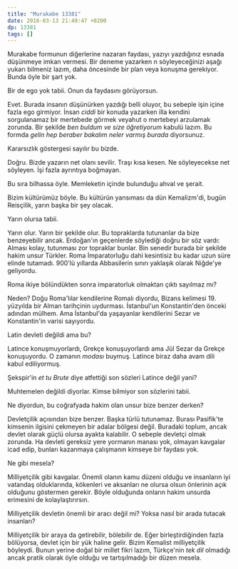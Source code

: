 ```yaml
---
title: "Murakabe 13381"
date: 2016-03-13 21:49:47 +0200
dp: 13381
tags: []
---
```


Murakabe formunun diğerlerine nazaran faydası, yazıyı yazdığınız esnada
düşünmeye imkan vermesi. Bir deneme yazarken n söyleyeceğinizi aşağı yukarı
bilmeniz lazım, daha öncesinde bir plan veya konuşma gerekiyor. Bunda öyle bir
şart yok.

Bir de ego yok tabii. Onun da faydasını görüyorsun. 

Evet. Burada insanın düşünürken yazdığı belli oluyor, bu sebeple işin içine
fazla ego girmiyor. İnsan *ciddi* bir konuda yazarken illa kendini sorgulanamaz
bir mertebede görmek veyahut o mertebeyi arzulamak zorunda. Bir şekilde *ben
buldum ve size öğretiyorum* kabulü lazım. Bu formda *gelin hep beraber bakalım
neler varmış burada* diyorsunuz.

Kararsızlık göstergesi sayılır bu bizde. 

Doğru. Bizde yazarın net olanı sevilir. Traşı kısa kesen. Ne söyleyecekse net
söyleyen. İşi fazla ayrıntıya boğmayan.

Bu sıra bilhassa öyle. Memleketin içinde bulunduğu ahval ve şerait.

Bizim kültürümüz böyle. Bu kültürün yansıması da dün Kemalizm'di, bugün
Reisçilik, yarın başka bir şey olacak.

Yarın olursa tabii. 

Yarın olur. Yarın bir şekilde olur. Bu topraklarda tutunanlar da bize
benzeyebilir ancak. Erdoğan'ın geçenlerde söylediği doğru bir söz vardı: Alması
kolay, tutunması zor topraklar bunlar. Bin senedir burada bir şekilde hakim
unsur Türkler. Roma İmparatorluğu dahi kesintisiz bu kadar uzun süre elinde
tutamadı. 900'lü yıllarda Abbasilerin sınırı yaklaşık olarak Niğde'ye geliyordu.

Roma ikiye bölündükten sonra imparatorluk olmaktan çıktı sayılmaz mı?

Neden? Doğu Roma'lılar kendilerine Romalı diyordu, Bizans kelimesi 19. yüzyılda
bir Alman tarihçinin uydurması. İstanbul'un Konstantin'den önceki adından
mülhem. Ama İstanbul'da yaşayanlar kendilerini Sezar ve Konstantin'in varisi
sayıyordu.
 
Latin devleti değildi ama bu?

Latince konuşmuyorlardı, Grekçe konuşuyorlardı ama Jül Sezar da Grekçe
konuşuyordu. O zamanın *modası* buymuş. Latince biraz daha avam dili kabul
ediliyormuş.

Şekspir'in *et tu Brute* diye atfettiği son sözleri Latince değil yani?

Muhtemelen değildi diyorlar. Kimse bilmiyor son sözlerini tabii. 

Ne diyordun, bu coğrafyada hakim olan unsur bize benzer derken?

Devletçilik açısından bize benzer. Başka türlü tutunamaz. Burası Pasifik'te
kimsenin ilgisini çekmeyen bir adalar bölgesi değil. Buradaki toplum, ancak
devlet olarak güçlü olursa ayakta kalabilir. O sebeple devletçi olmak
zorunda. Ha devleti gereksiz yere yormanın manası yok, olmayan kavgalar icad
edip, bunları kazanmaya çalışmanın kimseye bir faydası yok.

Ne gibi mesela?

Milliyetçilik gibi kavgalar. Önemli olanın kamu düzeni olduğu ve insanların iyi
vatandaş olduklarında, kökenleri ve aksanları ne olursa olsun önlerinin açık
olduğunu göstermen gerekir. Böyle olduğunda onların hakim unsurda erimesini de
kolaylaştırırsın.

Milliyetçilik devletin önemli bir aracı değil mi? Yoksa nasıl bir arada tutacak
insanları?

Milliyetçilik bir araya da getirebilir, bölebilir de. Eğer birleştirdiğinden
fazla bölüyorsa, devlet için bir yük haline gelir. Bizim Kemalist milliyetçilik
böyleydi. Bunun yerine doğal bir millet fikri lazım, Türkçe'nin *tek dil*
olmadığı ancak pratik olarak öyle olduğu ve tartışılmadığı bir düzen mesela.

